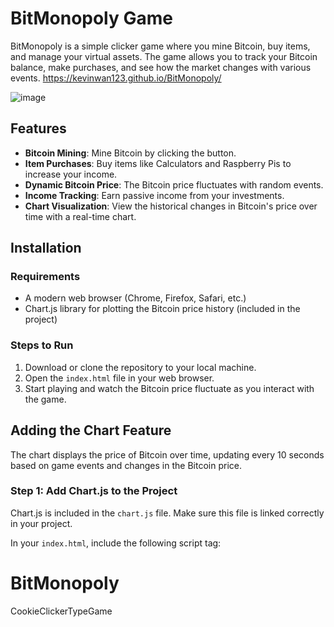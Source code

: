 # BitMonopoly Game

BitMonopoly is a simple clicker game where you mine Bitcoin, buy items, and manage your virtual assets. The game allows you to track your Bitcoin balance, make purchases, and see how the market changes with various events.
https://kevinwan123.github.io/BitMonopoly/

![image](https://github.com/user-attachments/assets/fbfd8e26-296e-47b6-ac2b-9785ec9ff51e)

## Features

- **Bitcoin Mining**: Mine Bitcoin by clicking the button.
- **Item Purchases**: Buy items like Calculators and Raspberry Pis to increase your income.
- **Dynamic Bitcoin Price**: The Bitcoin price fluctuates with random events.
- **Income Tracking**: Earn passive income from your investments.
- **Chart Visualization**: View the historical changes in Bitcoin's price over time with a real-time chart.

## Installation

### Requirements

- A modern web browser (Chrome, Firefox, Safari, etc.)
- Chart.js library for plotting the Bitcoin price history (included in the project)

### Steps to Run

1. Download or clone the repository to your local machine.
2. Open the `index.html` file in your web browser.
3. Start playing and watch the Bitcoin price fluctuate as you interact with the game.

## Adding the Chart Feature

The chart displays the price of Bitcoin over time, updating every 10 seconds based on game events and changes in the Bitcoin price.

### Step 1: Add Chart.js to the Project

Chart.js is included in the `chart.js` file. Make sure this file is linked correctly in your project.

In your `index.html`, include the following script tag:




# BitMonopoly
CookieClickerTypeGame
